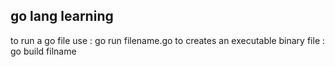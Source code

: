 ## go lang learning

to run a go file use : go run filename.go
to creates an executable binary file : go build filname
